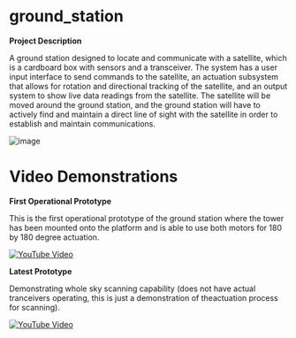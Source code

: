 # ground_station

<b> Project Description </b>

A ground station designed to locate and communicate with a satellite, which is a cardboard box 
with sensors and a transceiver. The system has a user input interface to send commands to the 
satellite, an actuation subsystem that allows for rotation and directional tracking of the 
satellite, and an output system to show live data readings from the satellite. The satellite 
will be moved around the ground station, and the ground station will have to actively find and 
maintain a direct line of sight with the satellite in order to establish and maintain 
communications. 


![image](https://github.com/elenajusto/ground_station/assets/56148816/b062e169-30c0-40a3-ab6c-f01345478b4d)


# Video Demonstrations

<b>First Operational Prototype</b>

This is the first operational prototype of the ground station where the tower has been mounted
onto the platform and is able to use both motors for 180 by 180 degree actuation.

[![YouTube Video](https://img.youtube.com/vi/fiRhYOymjR4/0.jpg)](https://youtube.com/shorts/fiRhYOymjR4)

<b>Latest Prototype</b>

Demonstrating whole sky scanning capability (does not have actual tranceivers operating, this is 
just a demonstration of theactuation process for scanning).

[![YouTube Video](https://img.youtube.com/vi/PAWQHoBQUlc/0.jpg)](https://youtu.be/PAWQHoBQUlc)
